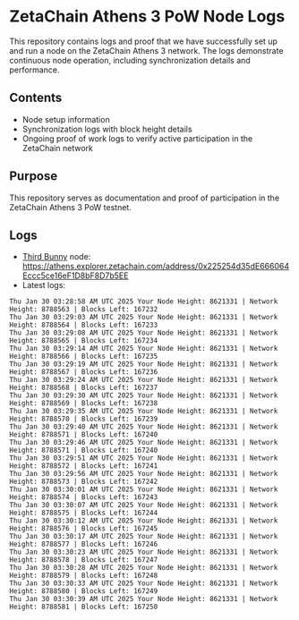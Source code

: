 # ZetaChain Athens 3 PoW Node Logs
This repository contains logs and proof that we have successfully set up and run a node on the ZetaChain Athens 3 network. The logs demonstrate continuous node operation, including synchronization details and performance.

## Contents
- Node setup information
- Synchronization logs with block height details
- Ongoing proof of work logs to verify active participation in the ZetaChain network

## Purpose
This repository serves as documentation and proof of participation in the ZetaChain Athens 3 PoW testnet.

## Logs

- [Third Bunny](https://thirdbunny.xyz/) node: https://athens.explorer.zetachain.com/address/0x225254d35dE666064Eccc5ce16eF1D8bF8D7b5EE
- Latest logs:
```
Thu Jan 30 03:28:58 AM UTC 2025 Your Node Height: 8621331 | Network Height: 8788563 | Blocks Left: 167232
Thu Jan 30 03:29:03 AM UTC 2025 Your Node Height: 8621331 | Network Height: 8788564 | Blocks Left: 167233
Thu Jan 30 03:29:08 AM UTC 2025 Your Node Height: 8621331 | Network Height: 8788565 | Blocks Left: 167234
Thu Jan 30 03:29:14 AM UTC 2025 Your Node Height: 8621331 | Network Height: 8788566 | Blocks Left: 167235
Thu Jan 30 03:29:19 AM UTC 2025 Your Node Height: 8621331 | Network Height: 8788567 | Blocks Left: 167236
Thu Jan 30 03:29:24 AM UTC 2025 Your Node Height: 8621331 | Network Height: 8788568 | Blocks Left: 167237
Thu Jan 30 03:29:30 AM UTC 2025 Your Node Height: 8621331 | Network Height: 8788569 | Blocks Left: 167238
Thu Jan 30 03:29:35 AM UTC 2025 Your Node Height: 8621331 | Network Height: 8788570 | Blocks Left: 167239
Thu Jan 30 03:29:40 AM UTC 2025 Your Node Height: 8621331 | Network Height: 8788571 | Blocks Left: 167240
Thu Jan 30 03:29:46 AM UTC 2025 Your Node Height: 8621331 | Network Height: 8788571 | Blocks Left: 167240
Thu Jan 30 03:29:51 AM UTC 2025 Your Node Height: 8621331 | Network Height: 8788572 | Blocks Left: 167241
Thu Jan 30 03:29:56 AM UTC 2025 Your Node Height: 8621331 | Network Height: 8788573 | Blocks Left: 167242
Thu Jan 30 03:30:01 AM UTC 2025 Your Node Height: 8621331 | Network Height: 8788574 | Blocks Left: 167243
Thu Jan 30 03:30:07 AM UTC 2025 Your Node Height: 8621331 | Network Height: 8788575 | Blocks Left: 167244
Thu Jan 30 03:30:12 AM UTC 2025 Your Node Height: 8621331 | Network Height: 8788576 | Blocks Left: 167245
Thu Jan 30 03:30:17 AM UTC 2025 Your Node Height: 8621331 | Network Height: 8788577 | Blocks Left: 167246
Thu Jan 30 03:30:23 AM UTC 2025 Your Node Height: 8621331 | Network Height: 8788578 | Blocks Left: 167247
Thu Jan 30 03:30:28 AM UTC 2025 Your Node Height: 8621331 | Network Height: 8788579 | Blocks Left: 167248
Thu Jan 30 03:30:33 AM UTC 2025 Your Node Height: 8621331 | Network Height: 8788580 | Blocks Left: 167249
Thu Jan 30 03:30:39 AM UTC 2025 Your Node Height: 8621331 | Network Height: 8788581 | Blocks Left: 167250
```
